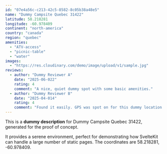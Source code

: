 ```yaml
---
id: "07e4a56c-c213-42c5-8582-8c05b38a48e5"
name: "Dummy Campsite Quebec 31422"
latitude: 58.218281
longitude: -60.978409
continent: "north-america"
country: "canada"
region: "quebec"
amenities:
  - "ATV-access"
  - "picnic-table"
  - "water"
images:
  - "https://res.cloudinary.com/demo/image/upload/v1/sample.jpg"
reviews:
  - author: "Dummy Reviewer A"
    date: "2025-06-022"
    rating: 4
    comment: "A nice, quiet dummy spot with some basic amenities."
  - author: "Dummy Reviewer B"
    date: "2025-04-014"
    rating: 4
    comment: "Found it easily. GPS was spot on for this dummy location."
---
```


This is a **dummy description** for Dummy Campsite Quebec 31422, generated for the proof of concept.

It provides a serene environment, perfect for demonstrating how SvelteKit can handle a large number of static pages. The coordinates are 58.218281, -60.978409.
